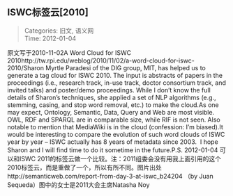 ISWC标签云[2010]
---
    
> Categories: 旧文, 语义网  
> Time: 2012-01-04
    
原文写于2010-11-02A Word Cloud for ISWC 2010http://tw.rpi.edu/weblog/2010/11/02/a-word-cloud-for-iswc-2010/Sharon Myrtle Paradesi of the DIG group, MIT, has helped us to generate a tag cloud for ISWC 2010. The input is abstracts of papers in the proceedings (i.e., research track, in-use track, doctor consortium track, and invited talks) and poster/demo proceedings. While I don’t know the full details of Sharon’s techniques, she applied a set of NLP algorithms (e.g., stemming, casing, and stop word removal, etc.) to make the cloud.As one may expect, Ontology, Semantic, Data, Query and Web are most visible. OWL, RDF and SPARQL are in comparable size, while RIF is not seen. Also notable to mention that MediaWiki is in the cloud (confession: I’m biased).It would be interesting to compare the evolution of such word clouds of ISWC year by year – ISWC actually has 8 years of metadata since 2003.  I hope Sharon and I will find time to do it sometime in the future.P.S. 2012-01-04 可以和ISWC 2011的标签云做一个比较。注：2011组委会没有用我上面引用的这个2010标签云，而是重做了一个，所以有所不同。图片出处http://semanticweb.com/report-from-day-3-at-iswc_b24204 （by Juan Sequeda）图中的女士是2011大会主席Natasha Noy     
    